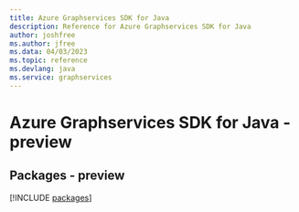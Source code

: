 ```yaml
---
title: Azure Graphservices SDK for Java
description: Reference for Azure Graphservices SDK for Java
author: joshfree
ms.author: jfree
ms.data: 04/03/2023
ms.topic: reference
ms.devlang: java
ms.service: graphservices
---
```

# Azure Graphservices SDK for Java - preview
## Packages - preview
[!INCLUDE [packages](graphservices-index.md)]